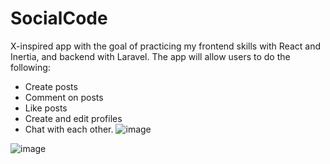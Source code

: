 
# SocialCode
X-inspired app with the goal of practicing my frontend skills with React and Inertia, and backend with Laravel. The app will allow users to do the following:
- Create posts
- Comment on posts
- Like posts
- Create and edit profiles
- Chat with each other.
![image](https://github.com/user-attachments/assets/cbe1db46-6c34-4969-8179-423ae9e0babe)

![image](https://github.com/user-attachments/assets/269802f1-8e34-4491-b2cc-e6455e7e4801)
